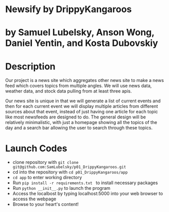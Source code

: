 # Newsify by DrippyKangaroos
# by Samuel Lubelsky, Anson Wong, Daniel Yentin, and Kosta Dubovskiy
# Description
Our project is a news site which aggregates other news site to make a news feed which covers topics from multiple angles.  We will use news data, weather data, and stock data pulling from at least three apis. 

Our news site is unique in that we will generate a list of current events and then for each current event we will display multiple articles from different sources about that event, instead of just having one article for each topic like most newsfeeds are designed to do.  The general design will be relatively minimalistic, with just a homepage showing all the topics of the day and a search bar allowing the user to search through these topics.  

# Launch Codes
* clone repository with ```git clone git@github.com:SamLubelsky/p01_DrippyKangaroos.git```
* cd into the repository with ```cd p01_DrippyKangaroos/app```
* ```cd app``` to enter working directory
* Run  ```pip install -r requirements.txt ``` to install necessary packages
* Run ```python __init__.py``` to launch the program
* Access the localbost by typing localhost:5000 into your web browser to access the webpage
* Browse to your heart's content!

